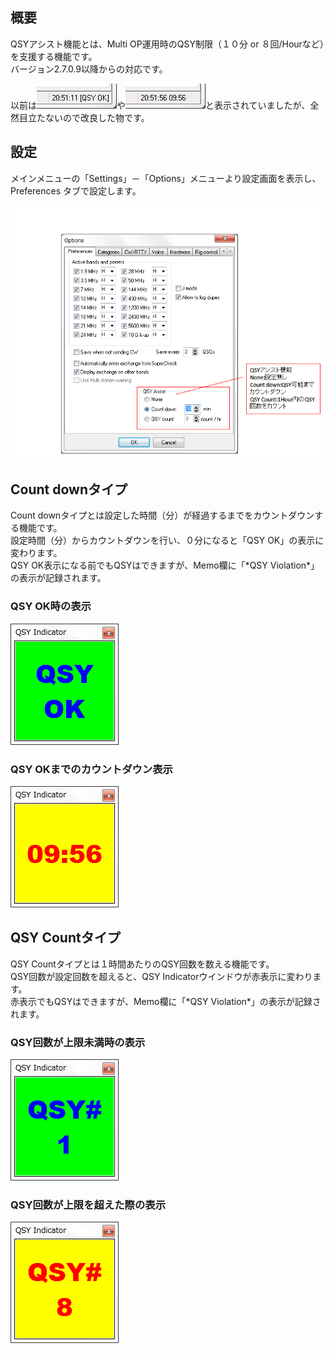 ## 概要

QSYアシスト機能とは、Multi OP運用時のQSY制限（１０分 or ８回/Hourなど）を支援する機能です。  
バージョン2.7.0.9以降からの対応です。  

以前は![QSY OK](https://github.com/jr8ppg/zLog/blob/images/qsy_old_0.png)や![Count down](https://github.com/jr8ppg/zLog/blob/images/qsy_old_1.png)と表示されていましたが、全然目立たないので改良した物です。

## 設定
メインメニューの「Settings」－「Options」メニューより設定画面を表示し、Preferences タブで設定します。  

![QSY Assist](https://github.com/jr8ppg/zLog/blob/images/options_qsyassist.png)

## Count downタイプ

Count downタイプとは設定した時間（分）が経過するまでをカウントダウンする機能です。  
設定時間（分）からカウントダウンを行い、０分になると「QSY OK」の表示に変わります。  
QSY OK表示になる前でもQSYはできますが、Memo欄に「\*QSY Violation\*」の表示が記録されます。

### QSY OK時の表示
![QSY OK](https://github.com/jr8ppg/zLog/blob/images/qsyindicator_1.png)  

### QSY OKまでのカウントダウン表示
![QSY NG](https://github.com/jr8ppg/zLog/blob/images/qsyindicator_2.png)

## QSY Countタイプ

QSY Countタイプとは１時間あたりのQSY回数を数える機能です。  
QSY回数が設定回数を超えると、QSY Indicatorウインドウが赤表示に変わります。  
赤表示でもQSYはできますが、Memo欄に「\*QSY Violation\*」の表示が記録されます。

### QSY回数が上限未満時の表示
![QSY OK](https://github.com/jr8ppg/zLog/blob/images/qsyindicator_3.png)  

### QSY回数が上限を超えた際の表示
![QSY NG](https://github.com/jr8ppg/zLog/blob/images/qsyindicator_4.png)
